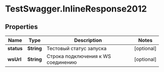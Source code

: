 # TestSwagger.InlineResponse2012

## Properties

Name | Type | Description | Notes
------------ | ------------- | ------------- | -------------
**status** | **String** | Тестовый статус запуска | [optional] 
**wsUrl** | **String** | Строка подключения к WS соединению | [optional] 


